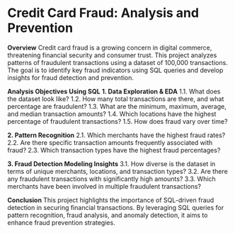 # Credit Card Fraud: Analysis and Prevention

**Overview**
Credit card fraud is a growing concern in digital commerce, threatening financial security and consumer trust. This project analyzes patterns of fraudulent transactions using a dataset of 100,000 transactions. The goal is to identify key fraud indicators using SQL queries and develop insights for fraud detection and prevention.

**Analysis Objectives Using SQL** 
  **1. Data Exploration & EDA**
  1.1. What does the dataset look like?
  1.2. How many total transactions are there, and what percentage are fraudulent?
  1.3. What are the minimum, maximum, average, and median transaction amounts?
  1.4. Which locations have the highest percentage of fraudulent transactions?
  1.5. How does fraud vary over time?
  
  **2. Pattern Recognition**
  2.1. Which merchants have the highest fraud rates?
  2.2. Are there specific transaction amounts frequently associated with fraud?
  2.3. Which transaction types have the highest fraud percentages?
  
 **3. Fraud Detection Modeling Insights**
  3.1. How diverse is the dataset in terms of unique merchants, locations, and transaction types?
  3.2. Are there any fraudulent transactions with significantly high amounts?
  3.3. Which merchants have been involved in multiple fraudulent transactions?

**Conclusion**
This project highlights the importance of SQL-driven fraud detection in securing financial transactions. By leveraging SQL queries for pattern recognition, fraud analysis, and anomaly detection, it aims to enhance fraud prevention strategies.

